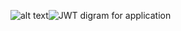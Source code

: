 
![alt text](http://url/to/img.png)![JWT digram for application](https://user-images.githubusercontent.com/106903284/220567309-d453d8d3-d6f6-4c12-9656-f4d82158462e.JPG)
